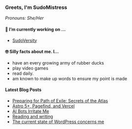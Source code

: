 ### Greets, I'm SudoMistress

_Pronouns: She/Her_

#### 🔭 I’m currently working on ...

- [SudoVersity](https://www.sudoversity.fyi)


#### 🤓 Silly facts about me. I...

- have an every growing army of rubber ducks
- play video games
- read daily.
- am known to make up words to ensure my point is made

#### Latest Blog Posts

<!-- BLOG-POST-LIST:START -->
- [Preparing for Path of Exile: Secrets of the Atlas](https://www.sudoversity.fyi/posts/preparing-poe-secrets-atlas/)
- [Astro 5+, Pagefind, and Vercel](https://www.sudoversity.fyi/posts/astro-pagefind-vercel/)
- [AI Bots Irritate Me](https://www.sudoversity.fyi/posts/ai-bots-irritate-me/)
- [Reading and writing](https://www.sudoversity.fyi/posts/reading-writing/)
- [The current state of WordPress concerns me](https://www.sudoversity.fyi/posts/current-state-wordpress-concerns-me/)
<!-- BLOG-POST-LIST:END -->
